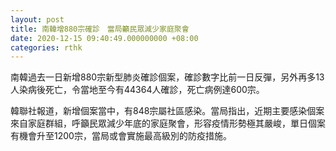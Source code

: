 ```yaml
---
layout: post
title: 南韓增880宗確診　當局籲民眾減少家庭聚會
date: 2020-12-15 09:40:49.000000000 +08:00
categories: rthk
---
```


南韓過去一日新增880宗新型肺炎確診個案，確診數字比前一日反彈，另外再多13人染病後死亡，令當地至今有44364人確診，死亡病例達600宗。

韓聯社報道，新增個案當中，有848宗屬社區感染。當局指出，近期主要感染個案來自家庭群組，呼籲民眾減少年底的家庭聚會，形容疫情形勢極其嚴峻，單日個案有機會升至1200宗，當局或會實施最高級別的防疫措施。
